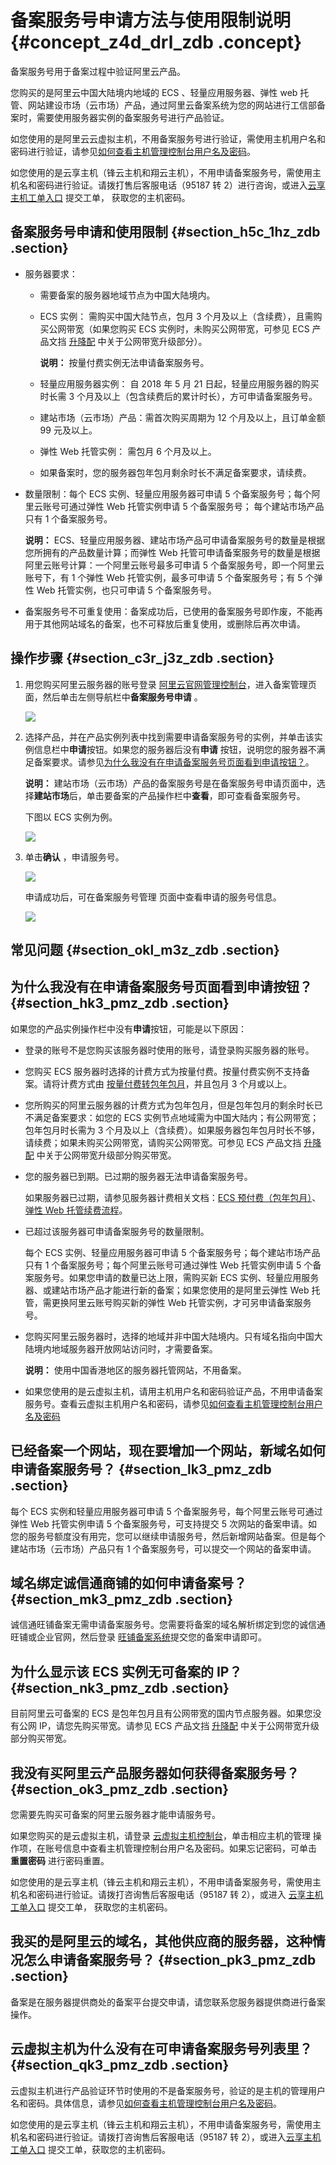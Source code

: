 # 备案服务号申请方法与使用限制说明 {#concept_z4d_drl_zdb .concept}

备案服务号用于备案过程中验证阿里云产品。

您购买的是阿里云中国大陆境内地域的 ECS 、轻量应用服务器、弹性 web 托管、网站建设市场（云市场）产品，通过阿里云备案系统为您的网站进行工信部备案时，需要使用服务器实例的备案服务号进行产品验证。

如您使用的是阿里云云虚拟主机，不用备案服务号进行验证，需使用主机用户名和密码进行验证，请参见[如何查看主机管理控制台用户名及密码](https://help.aliyun.com/document_detail/36939.html)。

如您使用的是云享主机（锋云主机和翔云主机），不用申请备案服务号，需使用主机名和密码进行验证。请拨打售后客服电话（95187 转 2）进行咨询，或进入[云享主机工单入口](https://workorder.console.aliyun.com/console.htm#/ticket/add?productCode=host_yunxiang&commonQuestionId=166&isSmart=true) 提交工单， 获取您的主机密码。

## 备案服务号申请和使用限制 {#section_h5c_1hz_zdb .section}

-   服务器要求：
    -   需要备案的服务器地域节点为中国大陆境内。
    -   ECS 实例： 需购买中国大陆节点，包月 3 个月及以上（含续费），且需购买公网带宽（如果您购买 ECS 实例时，未购买公网带宽，可参见 ECS 产品文挡 [升降配](https://help.aliyun.com/document_detail/25437.html) 中关于公网带宽升级部分）。

        **说明：** 按量付费实例无法申请备案服务号。

    -   轻量应用服务器实例： 自 2018 年 5 月 21 日起，轻量应用服务器的购买时长需 3 个月及以上（包含续费后的累计时长），方可申请备案服务号。
    -   建站市场（云市场）产品：需首次购买周期为 12 个月及以上，且订单金额 99 元及以上。
    -   弹性 Web 托管实例： 需包月 6 个月及以上。
    -   如果备案时，您的服务器包年包月剩余时长不满足备案要求，请续费。
-   数量限制：每个 ECS 实例、轻量应用服务器可申请 5 个备案服务号；每个阿里云账号可通过弹性 Web 托管实例申请 5 个备案服务号； 每个建站市场产品只有 1 个备案服务号。

    **说明：** ECS、轻量应用服务器、建站市场产品可申请备案服务号的数量是根据您所拥有的产品数量计算；而弹性 Web 托管可申请备案服务号的数量是根据阿里云账号计算：一个阿里云账号最多可申请 5 个备案服务号，即一个阿里云账号下，有 1 个弹性 Web 托管实例，最多可申请 5 个备案服务号；有 5 个弹性 Web 托管实例，也只可申请 5 个备案服务号。

-   备案服务号不可重复使用：备案成功后，已使用的备案服务号即作废，不能再用于其他网站域名的备案，也不可释放后重复使用，或删除后再次申请。

## 操作步骤 {#section_c3r_j3z_zdb .section}

1.  用您购买阿里云服务器的账号登录 [阿里云官网管理控制台](https://bsn.console.aliyun.com/#/bsnApply/ecs)，进入备案管理页面，然后单击左侧导航栏中**备案服务号申请** 。

    ![](http://static-aliyun-doc.oss-cn-hangzhou.aliyuncs.com/assets/img/14195/5697_zh-CN.png)

2.  选择产品，并在产品实例列表中找到需要申请备案服务号的实例，并单击该实例信息栏中**申请**按钮。如果您的服务器后没有**申请** 按钮，说明您的服务器不满足备案要求。请参见[为什么我没有在申请备案服务号页面看到申请按钮？](#concept_z4d_drl_zdb/section_hk3_pmz_zdb)。

    **说明：** 建站市场（云市场）产品的备案服务号是在备案服务号申请页面中，选择**建站市场**后，单击要备案的产品操作栏中**查看**，即可查看备案服务号。

    下图以 ECS 实例为例。

    ![](http://static-aliyun-doc.oss-cn-hangzhou.aliyuncs.com/assets/img/14195/5698_zh-CN.png)

3.  单击**确认** ，申请服务号。

    ![](http://static-aliyun-doc.oss-cn-hangzhou.aliyuncs.com/assets/img/14195/5699_zh-CN.png)

    申请成功后，可在备案服务号管理 页面中查看申请的服务号信息。

    ![](http://static-aliyun-doc.oss-cn-hangzhou.aliyuncs.com/assets/img/14195/5700_zh-CN.png)


## 常见问题 {#section_okl_m3z_zdb .section}

## 为什么我没有在申请备案服务号页面看到申请按钮？ {#section_hk3_pmz_zdb .section}

如果您的产品实例操作栏中没有**申请**按钮，可能是以下原因：

-   登录的账号不是您购买该服务器时使用的账号，请登录购买服务器的账号。
-   您购买 ECS 服务器时选择的计费方式为按量付费。按量付费实例不支持备案。请将计费方式由 [按量付费转包年包月](https://help.aliyun.com/document_detail/49884.html?spm=a2c4g.11186623.2.8.ICh21p)，并且包月 3 个月或以上。
-   您所购买的阿里云服务器的计费方式为包年包月，但是包年包月的剩余时长已不满足备案要求：如您的 ECS 实例节点地域需为中国大陆内；有公网带宽；包年包月时长需为 3 个月及以上（含续费）。如果服务器包年包月时长不够，请续费；如果未购买公网带宽，请购买公网带宽。可参见 ECS 产品文挡 [升降配](https://help.aliyun.com/document_detail/25437.html?spm=a2c4g.11186623.2.9.ICh21p) 中关于公网带宽升级部分购买带宽。
-   您的服务器已到期。已过期的服务器无法申请备案服务号。

    如果服务器已过期，请参见服务器计费相关文档：[ECS 预付费（包年包月）](https://help.aliyun.com/document_detail/56220.html?spm=a2c4g.11186623.2.10.ICh21p)、[弹性 Web 托管续费流程](https://help.aliyun.com/document_detail/29842.html?spm=a2c4g.11186623.2.11.ICh21p)。

-   已超过该服务器可申请备案服务号的数量限制。

    每个 ECS 实例、轻量应用服务器可申请 5 个备案服务号；每个建站市场产品只有 1 个备案服务号；每个阿里云账号可通过弹性 Web 托管实例申请 5 个备案服务号。如果您申请的数量已达上限，需购买新 ECS 实例、轻量应用服务器、或建站市场产品才能进行新的备案；如果您使用的是阿里云弹性 Web 托管，需更换阿里云账号购买新的弹性 Web 托管实例，才可另申请备案服务号。

-   您购买阿里云服务器时，选择的地域并非中国大陆境内。只有域名指向中国大陆境内地域服务器开放网站访问时，才需要备案。

    **说明：** 使用中国香港地区的服务器托管网站，不用备案。

-   如果您使用的是云虚拟主机，请用主机用户名和密码验证产品，不用申请备案服务号。查看云虚拟主机用户名和密码，请参见[如何查看主机管理控制台用户名及密码](https://help.aliyun.com/document_detail/36939.html)


## 已经备案一个网站，现在要增加一个网站，新域名如何申请备案服务号？ {#section_lk3_pmz_zdb .section}

每个 ECS 实例和轻量应用服务器可申请 5 个备案服务号，每个阿里云账号可通过弹性 Web 托管实例申请 5 个备案服务号，可支持提交 5 次网站的备案申请。如您的服务号额度没有用完，您可以继续申请服务号，然后新增网站备案。但是每个建站市场（云市场）产品只有 1 个备案服务号，可以提交一个网站的备案申请。

## 域名绑定诚信通商铺的如何申请备案号？ {#section_mk3_pmz_zdb .section}

诚信通旺铺备案无需申请备案服务号。您需要将备案的域名解析绑定到您的诚信通旺铺或企业官网，然后登录 [旺铺备案系统](https://icpbeian.aliyun.com/?spm=a2c4g.11186623.2.14.ICh21p)提交您的备案申请即可。

## 为什么显示该 ECS 实例无可备案的 IP？ {#section_nk3_pmz_zdb .section}

目前阿里云可备案的 ECS 是包年包月且有公网带宽的国内节点服务器。如果您没有公网 IP，请您先购买带宽。请参见 ECS 产品文挡 [升降配](https://help.aliyun.com/document_detail/25437.html?spm=a2c4g.11186623.2.15.ICh21p) 中关于公网带宽升级部分购买带宽。

## 我没有买阿里云产品服务器如何获得备案服务号？ {#section_ok3_pmz_zdb .section}

您需要先购买可备案的阿里云服务器才能申请服务号。

如果您购买的是云虚拟主机，请登录 [云虚拟主机控制台](https://netcn.console.aliyun.com/core/host/list2?spm=a2c4g.11186623.2.16.ICh21p)，单击相应主机的管理 操作项，在账号信息中查看主机管理控制台用户名及密码。如果忘记密码，可单击 **重置密码** 进行密码重置。

如您使用的是云享主机（锋云主机和翔云主机），不用申请备案服务号，需使用主机名和密码进行验证。请拨打咨询售后客服电话（95187 转 2），或进入 [云享主机工单入口](https://workorder.console.aliyun.com/console.htm?spm=a2c4g.11186623.2.17.ICh21p#/ticket/add?productCode=host_yunxiang&commonQuestionId=166&isSmart=true) 提交工单， 获取您的主机密码。

## 我买的是阿里云的域名，其他供应商的服务器，这种情况怎么申请备案服务号？ {#section_pk3_pmz_zdb .section}

备案是在服务器提供商处的备案平台提交申请，请您联系您服务器提供商进行备案操作。

## 云虚拟主机为什么没有在可申请备案服务号列表里？ {#section_qk3_pmz_zdb .section}

云虚拟主机进行产品验证环节时使用的不是备案服务号，验证的是主机的管理用户名和密码。具体信息，请参见[如何查看主机管理控制台用户名及密码](../cn.zh-CN/常见问题/产品验证.md#section_qqb_hss_zdb)。

如您使用的是云享主机（锋云主机和翔云主机），不用申请备案服务号，需使用主机名和密码进行验证。请拨打咨询售后客服电话（95187 转 2），或进入[云享主机工单入口](https://workorder.console.aliyun.com/console.htm?spm=a2c4g.11186623.2.19.ICh21p#/ticket/add?productCode=host_yunxiang&commonQuestionId=166&isSmart=true) 提交工单，获取您的主机密码。

